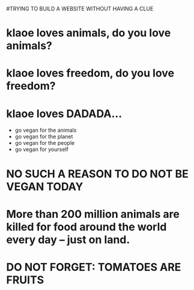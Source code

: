 #TRYING TO BUILD A WEBSITE WITHOUT HAVING A CLUE


# klaoe loves animals, do you love animals?
# klaoe loves freedom, do you love freedom?
# klaoe loves DADADA...



- go vegan for the animals
- go vegan for the planet
- go vegan for the people
- go vegan for yourself


# NO SUCH A REASON TO DO NOT BE VEGAN TODAY
# More than 200 million animals are killed for food around the world every day – just on land.


# DO NOT FORGET: TOMATOES ARE FRUITS
